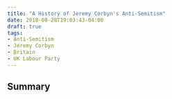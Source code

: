 ```yaml
---
title: "A History of Jeremy Corbyn's Anti-Semitism"
date: 2018-08-28T19:03:43-04:00
draft: true
tags:
- Anti-Semitism
- Jeremy Corbyn
- Britain
- UK Labour Party
---
```

## Summary

